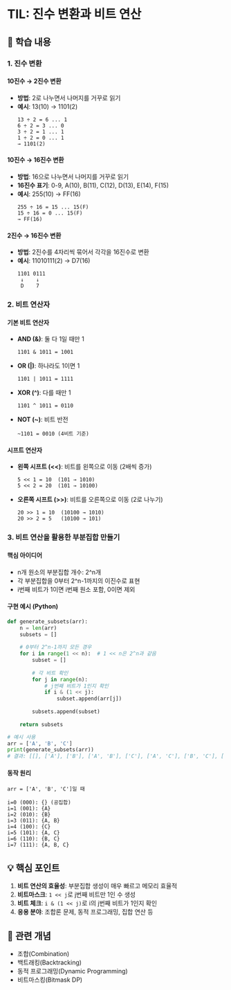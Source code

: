 # TIL: 진수 변환과 비트 연산

## 🎯 학습 내용

### 1. 진수 변환

#### 10진수 → 2진수 변환
- **방법**: 2로 나누면서 나머지를 거꾸로 읽기
- **예시**: 13(10) → 1101(2)
  ```
  13 ÷ 2 = 6 ... 1
  6 ÷ 2 = 3 ... 0
  3 ÷ 2 = 1 ... 1
  1 ÷ 2 = 0 ... 1
  → 1101(2)
  ```

#### 10진수 → 16진수 변환
- **방법**: 16으로 나누면서 나머지를 거꾸로 읽기
- **16진수 표기**: 0-9, A(10), B(11), C(12), D(13), E(14), F(15)
- **예시**: 255(10) → FF(16)
  ```
  255 ÷ 16 = 15 ... 15(F)
  15 ÷ 16 = 0 ... 15(F)
  → FF(16)
  ```

#### 2진수 → 16진수 변환
- **방법**: 2진수를 4자리씩 묶어서 각각을 16진수로 변환
- **예시**: 11010111(2) → D7(16)
  ```
  1101 0111
   ↓    ↓
   D    7
  ```

### 2. 비트 연산자

#### 기본 비트 연산자
- **AND (&)**: 둘 다 1일 때만 1
  ```
  1101 & 1011 = 1001
  ```

- **OR (|)**: 하나라도 1이면 1
  ```
  1101 | 1011 = 1111
  ```

- **XOR (^)**: 다를 때만 1
  ```
  1101 ^ 1011 = 0110
  ```

- **NOT (~)**: 비트 반전
  ```
  ~1101 = 0010 (4비트 기준)
  ```

#### 시프트 연산자
- **왼쪽 시프트 (<<)**: 비트를 왼쪽으로 이동 (2배씩 증가)
  ```
  5 << 1 = 10  (101 → 1010)
  5 << 2 = 20  (101 → 10100)
  ```

- **오른쪽 시프트 (>>)**: 비트를 오른쪽으로 이동 (2로 나누기)
  ```
  20 >> 1 = 10  (10100 → 1010)
  20 >> 2 = 5   (10100 → 101)
  ```

### 3. 비트 연산을 활용한 부분집합 만들기

#### 핵심 아이디어
- n개 원소의 부분집합 개수: 2^n개
- 각 부분집합을 0부터 2^n-1까지의 이진수로 표현
- i번째 비트가 1이면 i번째 원소 포함, 0이면 제외

#### 구현 예시 (Python)
```python
def generate_subsets(arr):
    n = len(arr)
    subsets = []
    
    # 0부터 2^n-1까지 모든 경우
    for i in range(1 << n):  # 1 << n은 2^n과 같음
        subset = []
        
        # 각 비트 확인
        for j in range(n):
            # j번째 비트가 1인지 확인
            if i & (1 << j):
                subset.append(arr[j])
        
        subsets.append(subset)
    
    return subsets

# 예시 사용
arr = ['A', 'B', 'C']
print(generate_subsets(arr))
# 결과: [[], ['A'], ['B'], ['A', 'B'], ['C'], ['A', 'C'], ['B', 'C'], ['A', 'B', 'C']]
```

#### 동작 원리
```
arr = ['A', 'B', 'C']일 때

i=0 (000): {} (공집합)
i=1 (001): {A}
i=2 (010): {B}
i=3 (011): {A, B}
i=4 (100): {C}
i=5 (101): {A, C}
i=6 (110): {B, C}
i=7 (111): {A, B, C}
```

## 💡 핵심 포인트

1. **비트 연산의 효율성**: 부분집합 생성이 매우 빠르고 메모리 효율적
2. **비트마스크**: `1 << j`로 j번째 비트만 1인 수 생성
3. **비트 체크**: `i & (1 << j)`로 i의 j번째 비트가 1인지 확인
4. **응용 분야**: 조합론 문제, 동적 프로그래밍, 집합 연산 등

## 🔗 관련 개념
- 조합(Combination)
- 백트래킹(Backtracking)  
- 동적 프로그래밍(Dynamic Programming)
- 비트마스킹(Bitmask DP)